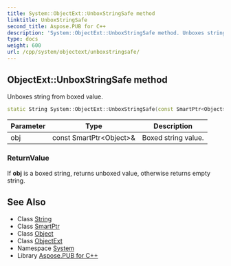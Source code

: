 ```yaml
---
title: System::ObjectExt::UnboxStringSafe method
linktitle: UnboxStringSafe
second_title: Aspose.PUB for C++
description: 'System::ObjectExt::UnboxStringSafe method. Unboxes string from boxed value in C++.'
type: docs
weight: 600
url: /cpp/system/objectext/unboxstringsafe/
---
```

## ObjectExt::UnboxStringSafe method


Unboxes string from boxed value.

```cpp
static String System::ObjectExt::UnboxStringSafe(const SmartPtr<Object> &obj)
```


| Parameter | Type | Description |
| --- | --- | --- |
| obj | const SmartPtr\<Object\>\& | Boxed string value. |

### ReturnValue

If **obj** is a boxed string, returns unboxed value, otherwise returns empty string.

## See Also

* Class [String](../../string/)
* Class [SmartPtr](../../smartptr/)
* Class [Object](../../object/)
* Class [ObjectExt](../)
* Namespace [System](../../)
* Library [Aspose.PUB for C++](../../../)
